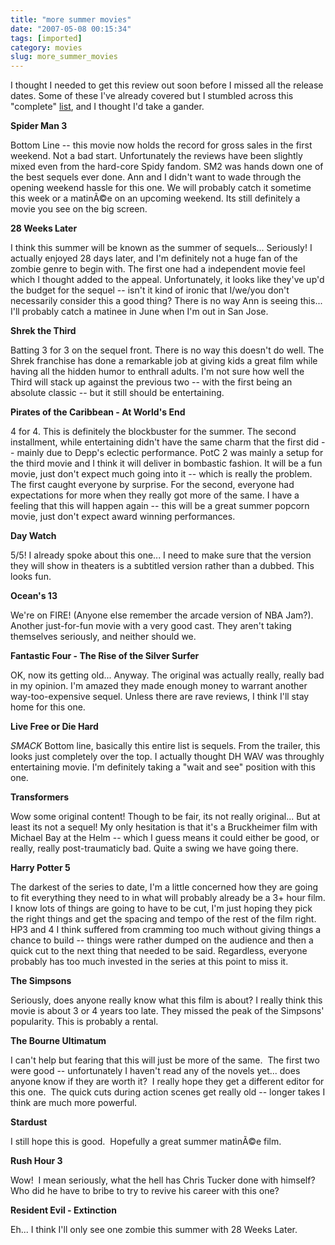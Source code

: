 ```yaml
---
title: "more summer movies"
date: "2007-05-08 00:15:34"
tags: [imported]
category: movies
slug: more_summer_movies
---
```

	
I thought I needed to get this review out soon before I missed all the release dates.  Some of these I've already covered but I stumbled across this "complete" <a href="http://geeksofdoom.com/2007/04/23/summer-07-movie-mayhem/">list</a>, and I thought I'd take a gander.

<strong>Spider Man 3</strong>

Bottom Line -- this movie now holds the record for gross sales in the first weekend.  Not a bad start.  Unfortunately the reviews have been slightly mixed even from the hard-core Spidy fandom.  SM2 was hands down one of the best sequels ever done.  Ann and I didn't want to wade through the opening weekend hassle for this one.  We will probably catch it sometime this week or a matinÃ©e on an upcoming weekend.  Its still definitely a movie you see on the big screen.

<strong>28 Weeks Later</strong>

I think this summer will be known as the summer of sequels... Seriously!  I actually enjoyed 28 days later, and I'm definitely not a huge fan of the zombie genre to begin with.  The first one had a independent movie feel which I thought added to the appeal.  Unfortunately, it looks like they've up'd the budget for the sequel -- isn't it kind of ironic that I/we/you don't necessarily consider this a good thing?  There is no way Ann is seeing this... I'll probably catch a matinee in June when I'm out in San Jose.

<strong>Shrek the Third</strong>

Batting 3 for 3 on the sequel front.  There is no way this doesn't do well.  The Shrek franchise has done a remarkable job at giving kids a great film while having all the hidden humor to enthrall adults.  I'm not sure how well the Third will stack up against the previous two -- with the first being an absolute classic -- but it still should be entertaining.

<strong>Pirates of the Caribbean - At World's End</strong>

4 for 4.  This is definitely the blockbuster for the summer.  The second installment, while entertaining didn't have the same charm that the first did -- mainly due to Depp's eclectic performance.  PotC 2 was mainly a setup for the third movie and I think it will deliver in bombastic fashion.  It will be a fun movie, just don't expect much going into it -- which is really the problem.  The first caught everyone by surprise.  For the second, everyone had expectations for more when they really got more of the same.  I have a feeling that this will happen again -- this will be a great summer popcorn movie, just don't expect award winning performances.

<strong>Day Watch</strong>

5/5!  I already spoke about this one... I need to make sure that the version they will show in theaters is a subtitled version rather than a dubbed.  This looks fun.

<strong>Ocean's 13</strong>

We're on FIRE! (Anyone else remember the arcade version of NBA Jam?).  Another just-for-fun movie with a very good cast.  They aren't taking themselves seriously, and neither should we.

<strong>Fantastic Four - The Rise of the Silver Surfer</strong>

OK, now its getting old... Anyway.  The original was actually really, really bad in my opinion.  I'm amazed they made enough money to warrant another way-too-expensive sequel.  Unless there are rave reviews, I think I'll stay home for this one.

<strong>Live Free or Die Hard</strong>

*SMACK*  Bottom line, basically this entire list is sequels.  From the trailer, this looks just completely over the top.  I actually thought DH WAV was throughly entertaining movie.  I'm definitely taking a "wait and see" position with this one.

<strong>Transformers</strong>

Wow some original content!  Though to be fair, its not really original... But at least its not a sequel!  My only hesitation is that it's a Bruckheimer film with Michael Bay at the Helm -- which I guess means it could either be good, or really, really post-traumaticly bad.  Quite a swing we have going there.

<strong>Harry Potter 5</strong>

The darkest of the series to date, I'm a little concerned how they are going to fit everything they need to in what will probably already be a 3+ hour film.  I know lots of things are going to have to be cut, I'm just hoping they pick the right things and get the spacing and tempo of the rest of the film right.  HP3 and 4 I think suffered from cramming too much without giving things a chance to build -- things were rather dumped on the audience and then a quick cut to the next thing that needed to be said.  Regardless, everyone probably has too much invested in the series at this point to miss it.

<strong>The Simpsons</strong>

Seriously, does anyone really know what this film is about?  I really think this movie is about 3 or 4 years too late.  They missed the peak of the Simpsons' popularity.  This is probably a rental.

<strong>The Bourne Ultimatum</strong>

I can't help but fearing that this will just be more of the same.  The first two were good -- unfortunately I haven't read any of the novels yet... does anyone know if they are worth it?  I really hope they get a different editor for this one.  The quick cuts during action scenes get really old -- longer takes I think are much more powerful.

<strong>Stardust</strong>

I still hope this is good.  Hopefully a great summer matinÃ©e film.

<strong>Rush Hour 3</strong>

Wow!  I mean seriously, what the hell has Chris Tucker done with himself?  Who did he have to bribe to try to revive his career with this one?

<strong>Resident Evil - Extinction</strong>

Eh... I think I'll only see one zombie this summer with 28 Weeks Later.
